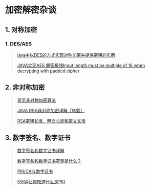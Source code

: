 # 加密解密杂谈

## 1. 对称加密

### 1. DES/AES

> [java中以DES的方式实现对称加密并提供密钥的实例](https://www.jb51.net/article/120499.htm)
>
> [JAVA实现AES 解密报错Input length must be multiple of 16 when decrypting with padded cipher](https://www.cnblogs.com/catalina-/p/6001831.html)

## 2. 非对称加密

> [常见非对称加密算法](https://blog.csdn.net/tomatoxman/article/details/89183876)
>
> [JAVA RSA非对称加密详解［转载］](https://www.cnblogs.com/frank-quan/p/7073457.html)
>
> [RSA密钥长度、明文长度和密文长度](https://blog.csdn.net/luoluo_onion/article/details/78354799)

## 3. 数字签名、数字证书

> [数字签名和数字证书详解](http://www.360doc.cn/article/41390840_783477292.html)
>
> [数字签名和数字证书究竟是什么？](https://www.jianshu.com/p/80aa37311151)
>
> [PKI/CA与数字证书](https://blog.csdn.net/u013066292/article/details/79538069)
>
> [5分钟让你知道什么是PKI](http://www.mamicode.com/info-detail-2222963.html)

